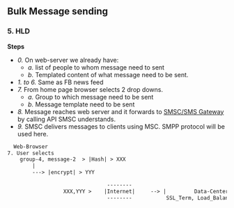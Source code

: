 ## Bulk Message sending

### 5. HLD
**Steps**
- *0.* On web-server we already have:
  - *a.* list of people to whom message need to sent
  - *b.* Templated content of what message need to be sent.
- *1. to 6.* Same as FB news feed
- *7.* From home page browser selects 2 drop downs.
  - *a.* Group to which message need to be sent
  - *b.* Message template need to be sent
- *8.* Message reaches web server and it forwards to [SMSC/SMS Gateway](/Networking/SS7) by calling API SMSC understands.
- *9.* SMSC delivers messages to clients using MSC. SMPP protocol will be used here.
```html
  Web-Browser
7. User selects
    group-4, message-2  > |Hash| > XXX
        |
        ---> |encrypt| > YYY

                                --------
                  XXX,YYY >    |Internet|     --> |         Data-Center              |
                                --------           SSL_Term, Load_Balancer, Web_server 
                                                                            8.|
                                                                              ---------------> |SMSC or SMS Gateway|
                                                                                                    9
```
